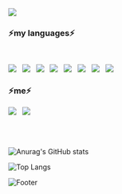 <img src="https://capsule-render.vercel.app/api?type=waving&color=cccccc&height=200&weight=100%&section=header&text=MOON&fontSize=90&fontColor=ffffff" />

<h3 padding-left=20><b>⚡my languages⚡</b></h3>
</br>
<p>
<img src="https://img.shields.io/badge/c++-00599C?style=flat-square&logo=c%2B%2B&logoColor=white"/></a> &nbsp
<img src="https://img.shields.io/badge/Kotlin-8b00cc?style=flat-square&logo=Kotlin&logoColor=white"/></a> &nbsp
<img src="https://img.shields.io/badge/JAVA-cc6600?style=flat-square&logo=Java&logoColor=white"/></a> &nbsp
<img src="https://img.shields.io/badge/Android-3DDC84?style=flat-square&logo=Android&logoColor=white"/></a> &nbsp
<img src="https://img.shields.io/badge/c-1177ff?style=flat-square&logo=c&logoColor=white"/></a> &nbsp
<img src="https://img.shields.io/badge/HTML5-E34F26?style=flat-square&logo=HTML5&logoColor=white"/></a> &nbsp
<img src="https://img.shields.io/badge/CSS3-1572B6?style=flat-square&logo=CSS3&logoColor=white"/></a> &nbsp
<img src="https://img.shields.io/badge/JavaScript-F7DF1E?style=flat-square&logo=JavaScript&logoColor=white"/></a> &nbsp

<br>

<h3>⚡me⚡</h3>
<p>
<a href="https://www.instagram.com/fack_ka/" target="_blank"><img src="https://img.shields.io/badge/Instagram-cc0066?style=flat-square&logo=Instagram&logoColor=white"/></a> &nbsp
<a href="s2123@e-mirim.hs.kr" target="_blank"><img src="https://img.shields.io/badge/Gmail-666666?style=flat-square&logo=Gmail&logoColor=white"/></a> &nbsp

<br><br>

![Anurag's GitHub stats](https://github-readme-stats.vercel.app/api?username=moon12-3&show_icons=true&theme=dracula)

![Top Langs](https://github-readme-stats.vercel.app/api/top-langs/?username=moon12-3&layout=compact&theme=dracula)

![Footer](https://capsule-render.vercel.app/api?type=waving&color=cccccc&height=200&section=footer)

<!--
**moon12-3/moon12-3** is a ✨ _special_ ✨ repository because its `README.md` (this file) appears on your GitHub profile.

Here are some ideas to get you started:

- 🔭 I’m currently working on ...
- 🌱 I’m currently learning ...
- 👯 I’m looking to collaborate on ...
- 🤔 I’m looking for help with ...
- 💬 Ask me about ...
- 📫 How to reach me: ...
- 😄 Pronouns: ...
- ⚡ Fun fact: ...
-->
